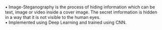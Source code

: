 • Image-Steganography is the process of hiding information which can be text, image or video inside a cover image. The secret imformation is hidden in a way that it is not visible to the human eyes.<br> 
• Implemented using Deep Learning and trained using CNN.
